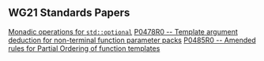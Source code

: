 WG21 Standards Papers
---------------------

[Monadic operations for `std::optional`](https://wg21.tartanllama.xyz/deduction)
[P0478R0 -- Template argument deduction for non-terminal function parameter packs](https://wg21.tartanllama.xyz/deduction)
[P0485R0 -- Amended rules for Partial Ordering of function templates](https://wg21.tartanllama.xyz/partial-ordering)
